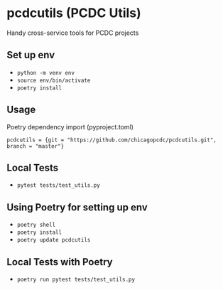 # pcdcutils (PCDC Utils)

Handy cross-service tools for PCDC projects

## Set up env
- `python -m venv env`
- `source env/bin/activate`
- `poetry install`

## Usage
Poetry dependency import (pyproject.toml)

`pcdcutils = {git = "https://github.com/chicagopcdc/pcdcutils.git", branch = "master"}`

## Local Tests
- `pytest tests/test_utils.py`

## Using Poetry for setting up env
- `poetry shell`
- `poetry install`
- `poetry update pcdcutils`

## Local Tests with Poetry
- `poetry run pytest tests/test_utils.py`